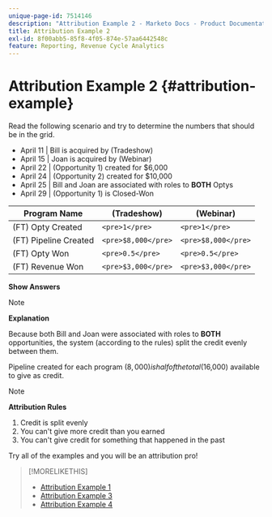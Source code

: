 ```yaml
---
unique-page-id: 7514146
description: "Attribution Example 2 - Marketo Docs - Product Documentation"
title: Attribution Example 2
exl-id: 8f00abb5-85f8-4f05-874e-57aa6442548c
feature: Reporting, Revenue Cycle Analytics
---
```

# Attribution Example 2 {#attribution-example}

Read the following scenario and try to determine the numbers that should be in the grid.

* April 11 | Bill is acquired by (Tradeshow)
* April 15 | Joan is acquired by (Webinar)
* April 22 | (Opportunity 1) created for $6,000
* April 24 | (Opportunity 2) created for $10,000
* April 25 | Bill and Joan are associated with roles to **BOTH** Optys
* April 29 | (Opportunity 1) is Closed-Won

| Program Name |(Tradeshow) |(Webinar) |
|---|---|---|
| (FT) Opty Created |`<pre>1</pre>` |`<pre>1</pre>` |
| (FT) Pipeline Created |`<pre>$8,000</pre>` |`<pre>$8,000</pre>` |
| (FT) Opty Won |`<pre>0.5</pre>` |`<pre>0.5</pre>` |
| (FT) Revenue Won |`<pre>$3,000</pre>` |`<pre>$3,000</pre>` |

**Show Answers**

>[!NOTE]
>
>**Explanation**
>
>Because both Bill and Joan were associated with roles to **BOTH** opportunities, the system (according to the rules) split the credit evenly between them.
>
>Pipeline created for each program ($8,000) is half of the total ($16,000) available to give as credit.

>[!NOTE]
>
>**Attribution Rules**
>
>1. Credit is split evenly
>1. You can't give more credit than you earned
>1. You can't give credit for something that happened in the past

Try all of the examples and you will be an attribution pro!

>[!MORELIKETHIS]
>
>* [Attribution Example 1](/help/marketo/product-docs/reporting/revenue-cycle-analytics/revenue-tools/attribution/attribution-example-1.md)
>* [Attribution Example 3](/help/marketo/product-docs/reporting/revenue-cycle-analytics/revenue-tools/attribution/attribution-example-3.md)
>* [Attribution Example 4](/help/marketo/product-docs/reporting/revenue-cycle-analytics/revenue-tools/attribution/attribution-example-4.md)
